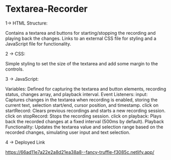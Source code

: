 # Textarea-Recorder

1-> HTML Structure:

Contains a textarea and buttons for starting/stopping the recording and playing back the changes.
Links to an external CSS file for styling and a JavaScript file for functionality.

2 -> CSS:

Simple styling to set the size of the textarea and add some margin to the controls.

3 -> JavaScript:

Variables: Defined for capturing the textarea and button elements, recording status, changes array, and playback interval.
Event Listeners:
input: Captures changes in the textarea when recording is enabled, storing the current text, selection start/end, cursor position, and timestamp.
click on startRecord: Clears previous recordings and starts a new recording session.
click on stopRecord: Stops the recording session.
click on playback: Plays back the recorded changes at a fixed interval (500ms by default).
Playback Functionality: Updates the textarea value and selection range based on the recorded changes, simulating user input and text selection.

4 -> Deployed Link

https://66ad11e7a22e2a8d21ea38a8--fancy-truffle-f3085c.netlify.app/
